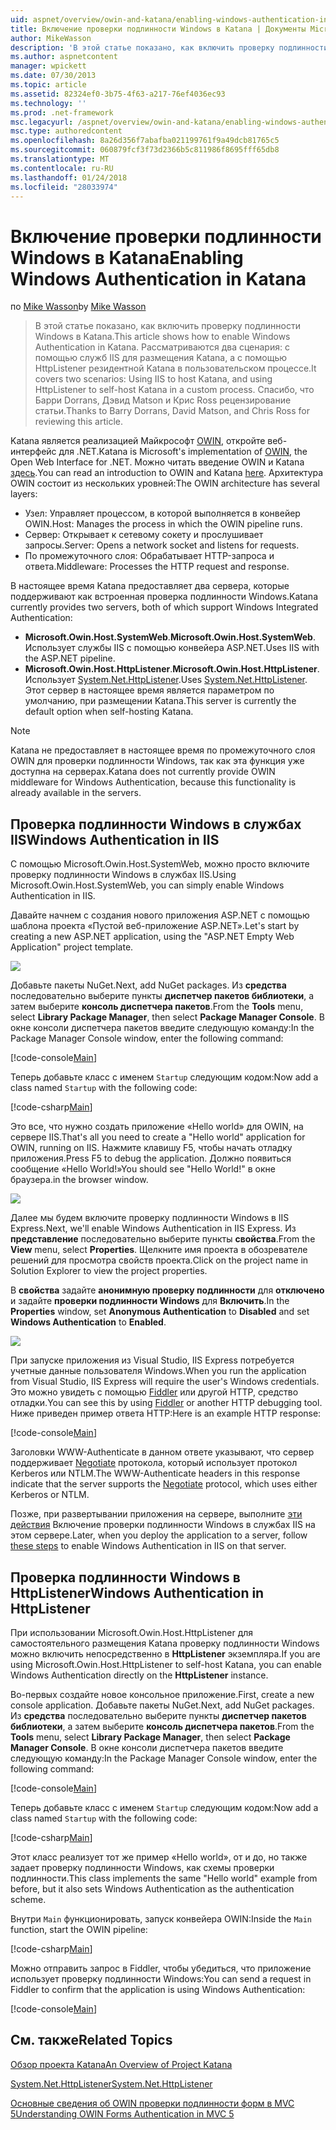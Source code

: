 ```yaml
---
uid: aspnet/overview/owin-and-katana/enabling-windows-authentication-in-katana
title: Включение проверки подлинности Windows в Katana | Документы Microsoft
author: MikeWasson
description: 'В этой статье показано, как включить проверку подлинности Windows в Katana. Рассматриваются два сценария: с помощью служб IIS для размещения Katana, а с помощью HttpListener резидентной Kat...'
ms.author: aspnetcontent
manager: wpickett
ms.date: 07/30/2013
ms.topic: article
ms.assetid: 82324ef0-3b75-4f63-a217-76ef4036ec93
ms.technology: ''
ms.prod: .net-framework
msc.legacyurl: /aspnet/overview/owin-and-katana/enabling-windows-authentication-in-katana
msc.type: authoredcontent
ms.openlocfilehash: 8a26d356f7abafba021199761f9a49dcb81765c5
ms.sourcegitcommit: 060879fcf3f73d2366b5c811986f8695fff65db8
ms.translationtype: MT
ms.contentlocale: ru-RU
ms.lasthandoff: 01/24/2018
ms.locfileid: "28033974"
---
```

<a name="enabling-windows-authentication-in-katana"></a><span data-ttu-id="b56b0-104">Включение проверки подлинности Windows в Katana</span><span class="sxs-lookup"><span data-stu-id="b56b0-104">Enabling Windows Authentication in Katana</span></span>
====================
<span data-ttu-id="b56b0-105">по [Mike Wasson](https://github.com/MikeWasson)</span><span class="sxs-lookup"><span data-stu-id="b56b0-105">by [Mike Wasson](https://github.com/MikeWasson)</span></span>

> <span data-ttu-id="b56b0-106">В этой статье показано, как включить проверку подлинности Windows в Katana.</span><span class="sxs-lookup"><span data-stu-id="b56b0-106">This article shows how to enable Windows Authentication in Katana.</span></span> <span data-ttu-id="b56b0-107">Рассматриваются два сценария: с помощью служб IIS для размещения Katana, а с помощью HttpListener резидентной Katana в пользовательском процессе.</span><span class="sxs-lookup"><span data-stu-id="b56b0-107">It covers two scenarios: Using IIS to host Katana, and using HttpListener to self-host Katana in a custom process.</span></span> <span data-ttu-id="b56b0-108">Спасибо, что Барри Dorrans, Дэвид Matson и Крис Ross рецензирование статьи.</span><span class="sxs-lookup"><span data-stu-id="b56b0-108">Thanks to Barry Dorrans, David Matson, and Chris Ross for reviewing this article.</span></span>


<span data-ttu-id="b56b0-109">Katana является реализацией Майкрософт [OWIN](http://owin.org/), откройте веб-интерфейс для .NET.</span><span class="sxs-lookup"><span data-stu-id="b56b0-109">Katana is Microsoft's implementation of [OWIN](http://owin.org/), the Open Web Interface for .NET.</span></span> <span data-ttu-id="b56b0-110">Можно читать введение OWIN и Katana [здесь](an-overview-of-project-katana.md).</span><span class="sxs-lookup"><span data-stu-id="b56b0-110">You can read an introduction to OWIN and Katana [here](an-overview-of-project-katana.md).</span></span> <span data-ttu-id="b56b0-111">Архитектура OWIN состоит из нескольких уровней:</span><span class="sxs-lookup"><span data-stu-id="b56b0-111">The OWIN architecture has several layers:</span></span>

- <span data-ttu-id="b56b0-112">Узел: Управляет процессом, в которой выполняется в конвейер OWIN.</span><span class="sxs-lookup"><span data-stu-id="b56b0-112">Host: Manages the process in which the OWIN pipeline runs.</span></span>
- <span data-ttu-id="b56b0-113">Сервер: Открывает к сетевому сокету и прослушивает запросы.</span><span class="sxs-lookup"><span data-stu-id="b56b0-113">Server: Opens a network socket and listens for requests.</span></span>
- <span data-ttu-id="b56b0-114">По промежуточного слоя: Обрабатывает HTTP-запроса и ответа.</span><span class="sxs-lookup"><span data-stu-id="b56b0-114">Middleware: Processes the HTTP request and response.</span></span>

<span data-ttu-id="b56b0-115">В настоящее время Katana предоставляет два сервера, которые поддерживают как встроенная проверка подлинности Windows.</span><span class="sxs-lookup"><span data-stu-id="b56b0-115">Katana currently provides two servers, both of which support Windows Integrated Authentication:</span></span>

- <span data-ttu-id="b56b0-116">**Microsoft.Owin.Host.SystemWeb**.</span><span class="sxs-lookup"><span data-stu-id="b56b0-116">**Microsoft.Owin.Host.SystemWeb**.</span></span> <span data-ttu-id="b56b0-117">Использует службы IIS с помощью конвейера ASP.NET.</span><span class="sxs-lookup"><span data-stu-id="b56b0-117">Uses IIS with the ASP.NET pipeline.</span></span>
- <span data-ttu-id="b56b0-118">**Microsoft.Owin.Host.HttpListener**.</span><span class="sxs-lookup"><span data-stu-id="b56b0-118">**Microsoft.Owin.Host.HttpListener**.</span></span> <span data-ttu-id="b56b0-119">Использует [System.Net.HttpListener](https://msdn.microsoft.com/library/system.net.httplistener.aspx).</span><span class="sxs-lookup"><span data-stu-id="b56b0-119">Uses [System.Net.HttpListener](https://msdn.microsoft.com/library/system.net.httplistener.aspx).</span></span> <span data-ttu-id="b56b0-120">Этот сервер в настоящее время является параметром по умолчанию, при размещении Katana.</span><span class="sxs-lookup"><span data-stu-id="b56b0-120">This server is currently the default option when self-hosting Katana.</span></span>

> [!NOTE]
> <span data-ttu-id="b56b0-121">Katana не предоставляет в настоящее время по промежуточного слоя OWIN для проверки подлинности Windows, так как эта функция уже доступна на серверах.</span><span class="sxs-lookup"><span data-stu-id="b56b0-121">Katana does not currently provide OWIN middleware for Windows Authentication, because this functionality is already available in the servers.</span></span>


## <a name="windows-authentication-in-iis"></a><span data-ttu-id="b56b0-122">Проверка подлинности Windows в службах IIS</span><span class="sxs-lookup"><span data-stu-id="b56b0-122">Windows Authentication in IIS</span></span>

<span data-ttu-id="b56b0-123">С помощью Microsoft.Owin.Host.SystemWeb, можно просто включите проверку подлинности Windows в службах IIS.</span><span class="sxs-lookup"><span data-stu-id="b56b0-123">Using Microsoft.Owin.Host.SystemWeb, you can simply enable Windows Authentication in IIS.</span></span>

<span data-ttu-id="b56b0-124">Давайте начнем с создания нового приложения ASP.NET с помощью шаблона проекта «Пустой веб-приложение ASP.NET».</span><span class="sxs-lookup"><span data-stu-id="b56b0-124">Let's start by creating a new ASP.NET application, using the "ASP.NET Empty Web Application" project template.</span></span>

![](enabling-windows-authentication-in-katana/_static/image1.png)

<span data-ttu-id="b56b0-125">Добавьте пакеты NuGet.</span><span class="sxs-lookup"><span data-stu-id="b56b0-125">Next, add NuGet packages.</span></span> <span data-ttu-id="b56b0-126">Из **средства** последовательно выберите пункты **диспетчер пакетов библиотеки**, а затем выберите **консоль диспетчера пакетов**.</span><span class="sxs-lookup"><span data-stu-id="b56b0-126">From the **Tools** menu, select **Library Package Manager**, then select **Package Manager Console**.</span></span> <span data-ttu-id="b56b0-127">В окне консоли диспетчера пакетов введите следующую команду:</span><span class="sxs-lookup"><span data-stu-id="b56b0-127">In the Package Manager Console window, enter the following command:</span></span>

[!code-console[Main](enabling-windows-authentication-in-katana/samples/sample1.cmd)]

<span data-ttu-id="b56b0-128">Теперь добавьте класс с именем `Startup` следующим кодом:</span><span class="sxs-lookup"><span data-stu-id="b56b0-128">Now add a class named `Startup` with the following code:</span></span>

[!code-csharp[Main](enabling-windows-authentication-in-katana/samples/sample2.cs)]

<span data-ttu-id="b56b0-129">Это все, что нужно создать приложение «Hello world» для OWIN, на сервере IIS.</span><span class="sxs-lookup"><span data-stu-id="b56b0-129">That's all you need to create a "Hello world" application for OWIN, running on IIS.</span></span> <span data-ttu-id="b56b0-130">Нажмите клавишу F5, чтобы начать отладку приложения.</span><span class="sxs-lookup"><span data-stu-id="b56b0-130">Press F5 to debug the application.</span></span> <span data-ttu-id="b56b0-131">Должно появиться сообщение «Hello World!»</span><span class="sxs-lookup"><span data-stu-id="b56b0-131">You should see "Hello World!"</span></span> <span data-ttu-id="b56b0-132">в окне браузера.</span><span class="sxs-lookup"><span data-stu-id="b56b0-132">in the browser window.</span></span>

![](enabling-windows-authentication-in-katana/_static/image2.png)

<span data-ttu-id="b56b0-133">Далее мы будем включите проверку подлинности Windows в IIS Express.</span><span class="sxs-lookup"><span data-stu-id="b56b0-133">Next, we'll enable Windows Authentication in IIS Express.</span></span> <span data-ttu-id="b56b0-134">Из **представление** последовательно выберите пункты **свойства**.</span><span class="sxs-lookup"><span data-stu-id="b56b0-134">From the **View** menu, select **Properties**.</span></span> <span data-ttu-id="b56b0-135">Щелкните имя проекта в обозревателе решений для просмотра свойств проекта.</span><span class="sxs-lookup"><span data-stu-id="b56b0-135">Click on the project name in Solution Explorer to view the project properties.</span></span>

<span data-ttu-id="b56b0-136">В **свойства** задайте **анонимную проверку подлинности** для **отключено** и задайте **проверки подлинности Windows** для  **Включить**.</span><span class="sxs-lookup"><span data-stu-id="b56b0-136">In the **Properties** window, set **Anonymous Authentication** to **Disabled** and set **Windows Authentication** to **Enabled**.</span></span>

![](enabling-windows-authentication-in-katana/_static/image3.png)

<span data-ttu-id="b56b0-137">При запуске приложения из Visual Studio, IIS Express потребуется учетные данные пользователя Windows.</span><span class="sxs-lookup"><span data-stu-id="b56b0-137">When you run the application from Visual Studio, IIS Express will require the user's Windows credentials.</span></span> <span data-ttu-id="b56b0-138">Это можно увидеть с помощью [Fiddler](http://fiddler2.com/home) или другой HTTP, средство отладки.</span><span class="sxs-lookup"><span data-stu-id="b56b0-138">You can see this by using [Fiddler](http://fiddler2.com/home) or another HTTP debugging tool.</span></span> <span data-ttu-id="b56b0-139">Ниже приведен пример ответа HTTP:</span><span class="sxs-lookup"><span data-stu-id="b56b0-139">Here is an example HTTP response:</span></span>

[!code-console[Main](enabling-windows-authentication-in-katana/samples/sample3.cmd?highlight=1,5-6)]

<span data-ttu-id="b56b0-140">Заголовки WWW-Authenticate в данном ответе указывают, что сервер поддерживает [Negotiate](http://www.ietf.org/rfc/rfc4559.txt) протокола, который использует протокол Kerberos или NTLM.</span><span class="sxs-lookup"><span data-stu-id="b56b0-140">The WWW-Authenticate headers in this response indicate that the server supports the [Negotiate](http://www.ietf.org/rfc/rfc4559.txt) protocol, which uses either Kerberos or NTLM.</span></span>

<span data-ttu-id="b56b0-141">Позже, при развертывании приложения на сервере, выполните [эти действия](https://www.iis.net/configreference/system.webserver/security/authentication/windowsauthentication) Включение проверки подлинности Windows в службах IIS на этом сервере.</span><span class="sxs-lookup"><span data-stu-id="b56b0-141">Later, when you deploy the application to a server, follow [these steps](https://www.iis.net/configreference/system.webserver/security/authentication/windowsauthentication) to enable Windows Authentication in IIS on that server.</span></span>

## <a name="windows-authentication-in-httplistener"></a><span data-ttu-id="b56b0-142">Проверка подлинности Windows в HttpListener</span><span class="sxs-lookup"><span data-stu-id="b56b0-142">Windows Authentication in HttpListener</span></span>

<span data-ttu-id="b56b0-143">При использовании Microsoft.Owin.Host.HttpListener для самостоятельного размещения Katana проверку подлинности Windows можно включить непосредственно в **HttpListener** экземпляра.</span><span class="sxs-lookup"><span data-stu-id="b56b0-143">If you are using Microsoft.Owin.Host.HttpListener to self-host Katana, you can enable Windows Authentication directly on the **HttpListener** instance.</span></span>

<span data-ttu-id="b56b0-144">Во-первых создайте новое консольное приложение.</span><span class="sxs-lookup"><span data-stu-id="b56b0-144">First, create a new console application.</span></span> <span data-ttu-id="b56b0-145">Добавьте пакеты NuGet.</span><span class="sxs-lookup"><span data-stu-id="b56b0-145">Next, add NuGet packages.</span></span> <span data-ttu-id="b56b0-146">Из **средства** последовательно выберите пункты **диспетчер пакетов библиотеки**, а затем выберите **консоль диспетчера пакетов**.</span><span class="sxs-lookup"><span data-stu-id="b56b0-146">From the **Tools** menu, select **Library Package Manager**, then select **Package Manager Console**.</span></span> <span data-ttu-id="b56b0-147">В окне консоли диспетчера пакетов введите следующую команду:</span><span class="sxs-lookup"><span data-stu-id="b56b0-147">In the Package Manager Console window, enter the following command:</span></span>

[!code-console[Main](enabling-windows-authentication-in-katana/samples/sample4.cmd)]

<span data-ttu-id="b56b0-148">Теперь добавьте класс с именем `Startup` следующим кодом:</span><span class="sxs-lookup"><span data-stu-id="b56b0-148">Now add a class named `Startup` with the following code:</span></span>

[!code-csharp[Main](enabling-windows-authentication-in-katana/samples/sample5.cs)]

<span data-ttu-id="b56b0-149">Этот класс реализует тот же пример «Hello world», от и до, но также задает проверку подлинности Windows, как схемы проверки подлинности.</span><span class="sxs-lookup"><span data-stu-id="b56b0-149">This class implements the same "Hello world" example from before, but it also sets Windows Authentication as the authentication scheme.</span></span>

<span data-ttu-id="b56b0-150">Внутри `Main` функционировать, запуск конвейера OWIN:</span><span class="sxs-lookup"><span data-stu-id="b56b0-150">Inside the `Main` function, start the OWIN pipeline:</span></span>

[!code-csharp[Main](enabling-windows-authentication-in-katana/samples/sample6.cs)]

<span data-ttu-id="b56b0-151">Можно отправить запрос в Fiddler, чтобы убедиться, что приложение использует проверку подлинности Windows:</span><span class="sxs-lookup"><span data-stu-id="b56b0-151">You can send a request in Fiddler to confirm that the application is using Windows Authentication:</span></span>

[!code-console[Main](enabling-windows-authentication-in-katana/samples/sample7.cmd?highlight=1,4-5)]

## <a name="related-topics"></a><span data-ttu-id="b56b0-152">См. также</span><span class="sxs-lookup"><span data-stu-id="b56b0-152">Related Topics</span></span>

[<span data-ttu-id="b56b0-153">Обзор проекта Katana</span><span class="sxs-lookup"><span data-stu-id="b56b0-153">An Overview of Project Katana</span></span>](an-overview-of-project-katana.md)

[<span data-ttu-id="b56b0-154">System.Net.HttpListener</span><span class="sxs-lookup"><span data-stu-id="b56b0-154">System.Net.HttpListener</span></span>](https://msdn.microsoft.com/library/system.net.httplistener.aspx)

[<span data-ttu-id="b56b0-155">Основные сведения об OWIN проверки подлинности форм в MVC 5</span><span class="sxs-lookup"><span data-stu-id="b56b0-155">Understanding OWIN Forms Authentication in MVC 5</span></span>](https://blogs.msdn.com/b/webdev/archive/2013/07/03/understanding-owin-forms-authentication-in-mvc-5.aspx)
